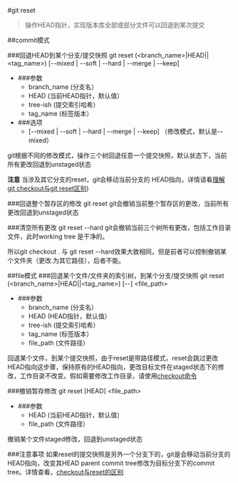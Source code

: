 #git reset
>操作HEAD指针，实现版本库全部或部分文件可以回退到某次提交

##commit模式

###回退HEAD到某个分支/提交快照
    git reset (<branch_name>|HEAD|<tree-ish>|<tag_name>) [--mixed | --soft | --hard | --merge | --keep]
    
*   ###参数
    *   branch_name (分支名）
    *   HEAD (当前HEAD指针，默认值）
    *   tree-ish (提交索引哈希）
    *   tag_name (标签版本）
*   ###选项
    *   \[--mixed | --soft | --hard | --merge | --keep] （修改模式，默认是--mixed）

git根据不同的修改模式，操作三个树回退任意一个提交快照，默认状态下，当前所有更改回退到unstaged状态

**注意**
当涉及其它分支的reset，git会移动当前分支的 HEAD指向，详情请看[理解git checkout与git reset区别](../git-basic/checkout-reset.md))

###回退整个暂存区的修改
    git reset
git会撤销当前整个暂存区的更改，当前所有更改回退到unstaged状态

###清空所有更改
    git reset --hard
git会撤销当前三个树所有更改，包括工作目录文件，此时working tree 是干净的。

所以git checkout . 与 git reset --hard效果大致相同，但是前者可以控制撤销某个文件夹（更改.为其它路径），后者不能。

##file模式
###回退某个文件/文件夹的索引树，到某个分支/提交快照
    git reset (<branch_name>|HEAD|<tree-ish>|<tag_name>) [--] <file_path>
    
*   ###参数
    *   branch_name (分支名）
    *   HEAD (HEAD指针，默认值）
    *   tree-ish (提交索引哈希）
    *   tag_name (标签版本）
    *   file_path (文件路径）

回退某个文件，到某个提交快照，由于reset是带路径模式，reset会跳过更改HEAD指向这步骤，保持原有的HEAD指向，更改目标文件在staged状态下的修改，工作目录不改变。假如需要修改工作目录，请使用[checkout命令](git-checkout.md)

###撤销暂存修改
    git reset [HEAD] <file_path>
    
*   ###参数
    *   HEAD (当前HEAD指针，默认值）
    *   file_path (文件路径）

撤销某个文件staged修改，回退到unstaged状态

###注意事项
如果reset的提交快照是另外一个分支下的，git是会移动当前分支的 HEAD指向，改变其HEAD parent commit tree修改为目标分支下的commit tree。详情查看，[checkout与reset的区别](../git-basic/checkout-reset.md)